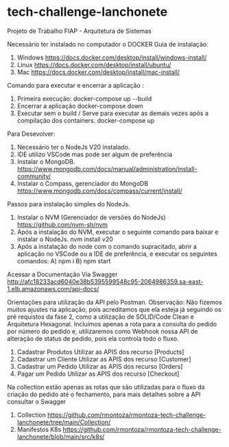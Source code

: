 # tech-challenge-lanchonete
Projeto de Trabalho FIAP - Arquitetura de Sistemas

Necessário ter instalado no computador o DOCKER
Guia de instalação:

1) Windows
https://docs.docker.com/desktop/install/windows-install/
2) Linux
https://docs.docker.com/desktop/install/ubuntu/
3) Mac
https://docs.docker.com/desktop/install/mac-install/


Comando para executar e encerrar a aplicação :

1) Primeira execução:
    docker-compose up --build
2) Encerrar a aplicação
    docker-compose down
3) Executar sem o build /  Serve para executar as demais vezes após a compilação dos containers.
    docker-compose up


Para Desevolver:

1) Necessário ter o NodeJs V20 instalado.
2) IDE utilizo VSCode mas pode ser algum de preferência
3) Instalar o MongoDB. 
    https://www.mongodb.com/docs/manual/administration/install-community/
4) Instalar o Compass, gerenciador do MongoDB
    https://www.mongodb.com/docs/compass/current/install/
    
Passos para instalação simples do NodeJs.
1) Instalar o NVM (Gerenciador de versões do NodeJs)
    https://github.com/nvm-sh/nvm
2) Após a instalação do NVM, executar o seguinte comando para baixar e instalar o NodeJs.
    nvm install v20
3) Após a instalação do node com o comando supracitado, abrir a aplicação no VSCode ou a IDE de preferência, e executar os seguintes comandos:
    A) npm i
    B) npm start

Acessar a Documentação Via Swagger
http://afc18233acd6040e38b5395599548c95-2064986359.sa-east-1.elb.amazonaws.com/api-docs/


Orientações para utilização da API pelo Postman.
Observação:
Não fizemos muitos ajustes na aplicação, pois acreditamos que ela esteja já seguindo os pré requistos da fase 2, como a utilização de SOLID/Code Clean e Arquitetura Hexagonal.
Incluímos apenas a rota para a consulta do pedido por número do pedido e, utilizaremos como Webhook nossa API de alteração de status de pedido, pois ela controla todo o fluxo.

1) Cadastrar Produtos
    Utilizar as APIS dos recurso [Products]
2) Cadastrar um Cliente
    Utilizar as APIS dos recurso [Customer]
3) Cadastrar um Pedido
    Utilizar as APIS dos recurso [Orders]
4) Pagar um Pedido
    Utilizar as APIS dos recurso [Checkout]

Na collection estão apenas as rotas que são utilizadas para o fluxo da criação do pedido até o fechamento, para mais detalhes sobre a API consultar o Swagger

1) Collection
    https://github.com/rmontoza/rmontoza-tech-challenge-lanchonete/tree/main/Collection/
2) Manifestos K8s
    https://github.com/rmontoza/rmontoza-tech-challenge-lanchonete/blob/main/src/k8s/


